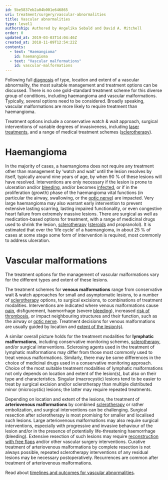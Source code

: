 ```yaml
---
id: 5be5837eb2a04b001e646865
uri: treatment/surgery/vascular-abnormalities
title: Vascular abnormalities
type: level1
authorship: Authored by Angelika Sebald and David A. Mitchell
order: 0
updated_at: 2019-03-03T14:04:46Z
created_at: 2018-11-09T12:54:22Z
contents:
  - text: "Haemangioma"
    id: haemangioma
  - text: "Vascular malformations"
    id: vascular-malformations
---
```


<p>Following full <a href="/diagnosis/a-z/vascular-abnormalities">diagnosis</a>    of type, location and extent of a vascular abnormality, the
    most suitable management and treatment options can be discussed.
    There is no one gold-standard treatment scheme for this diverse
    group of conditions, including haemangioma and vascular malformations.
    Typically, several options need to be considered. Broadly
    speaking, vascular malformations are more likely to require
    treatment than haemangioma.</p>
<p>Treatment options include a conservative watch &amp; wait approach,
    surgical interventions of variable degrees of invasiveness,
    including <a href="/treatment/other/extreme-temperatures/detailed">laser treatments</a>,
    and a range of medical treatment schemes (<a href="/treatment/surgery/vascular-abnormalities/detailed">sclerotherapy</a>).</p>
<h1 id="haemangioma">Haemangioma</h1>
<p>In the majority of cases, a haemangioma does not require any
    treatment other than management by ‘watch and wait’ until
    the lesion resolves by itself, typically around nine years
    of age, by when 90 % of these lesions will have resolved.
    Interventions are only necessary if the lesion is prone to
    ulceration and/or <a href="/treatment/other/bleeding/detailed">bleeding</a>,
    and/or becomes <a href="/diagnosis/a-z/infection">infected</a>,
    or if in the proliferation (growth) phase of the haemangioma
    vital functions (in particular the airway, swallowing, or
    the <a href="/diagnosis/a-z/neuropathies/detailed">optic nerve</a>)
    are impacted. Very large haemangioma may also warrant early
    intervention to prevent extensive lasting scarring, lasting
    impaired functionality, or even congestive heart failure
    from extremely massive lesions. There are surgical as well
    as medication-based options for treatment, with a range of
    medicinal drugs used to shrink the lesion, <a href="/treatment/surgery/vascular-abnormalities/detailed">sclerotherapy</a>    (<a href="/treatment/other/medication/miscellaneous/steroids">steroids</a>    and propranolol). It is estimated that over the ‘life cycle’
    of a haemangioma, in about 25 % of cases at some stage some
    form of intervention is required, most commonly to address
    ulceration.</p>
<h1 id="vascular-malformations">Vascular malformations</h1>
<p>The treatment options for the management of vascular malformations
    vary for the different types and extent of these lesions.</p>
<p>The treatment schemes for <strong>venous malformations</strong>    range from conservative wait &amp; watch approaches for small
    and asymptomatic lesions, to a number of <a href="/treatment/surgery/vascular-abnormalities/detailed">sclerotherapy</a>    options, to surgical excisions, to combinations of treatment
    modalities. Interventions are indicated where venous malformations
    cause <a href="/treatment/other/medication/pain/more-info">pain</a>,
    disfigurement, haemorrhage (severe <a href="/treatment/other/bleeding/more-info">bleeding</a>),
    increased <a href="/treatment/other/bleeding/detailed">risk of thrombosis</a>,
    or impact neighbouring structures and their function, such
    as the airway or <a href="/diagnosis/a-z/neuropathies/detailed">optic nerve</a>.
    Treatment decisions for venous malformations are usually
    guided by location and <a href="/diagnosis/a-z/vascular-abnormalities/detailed">extent of the lesion(s)</a>.</p>
<p>A similar overall picture holds for the treatment modalities
    for <strong>lymphatic malformations</strong>, including conservative
    monitoring schemes, <a href="/treatment/surgery/vascular-abnormalities/detailed">sclerotherapy</a>,
    and/or surgical interventions. Sclerosing agents used in
    the treatment of lymphatic malformations may differ from
    those most commonly used to treat venous malformations. Similarly,
    there may be some differences in the choice of medicinal
    drugs used in a conservative monitoring approach. Choice
    of the most suitable treatment modalities of lymphatic malformations
    not only depends on location and extent of the lesion(s),
    but also on their type and characteristics. Singular (macrocystic)
    lesions tend to be easier to treat by surgical excision and/or
    sclerotherapy than multiple distributed minor (microcystic)
    lesions; the latter may require repeated treatments.</p>
<p>Depending on location and extent of the lesions, the treatment
    of <strong>arteriovenous malformations</strong> by combined
    <a href="/treatment/surgery/vascular-abnormalities/detailed">sclerotherapy</a>    or rather embolization, and surgical interventions can be
    challenging. Surgical resection after sclerotherapy is most
    promising for smaller and localised such lesions. Large arteriovenous
    malformations may also require surgical interventions, especially
    with progressive and invasive behaviour of the lesion and/or
    in the presence of potentially life-threatening haemorrhage
    (bleeding). Extensive resection of such lesions may require
    <a href="/treatment/surgery/reconstruction">reconstruction with free flaps</a>    and/or other vascular surgery interventions. Curative treatment
    of arteriovenous malformations by complete resection is not
    always possible, repeated sclerotherapy interventions of
    any residual lesions may be necessary postoperatively. Recurrences
    are common after treatment of arteriovenous malformations.</p>
<aside>
    <p>Read about <a href="/treatment/timelines/vascular-abnormalities">timelines and outcomes for vascular abnormalities</a>.</p>
</aside>
